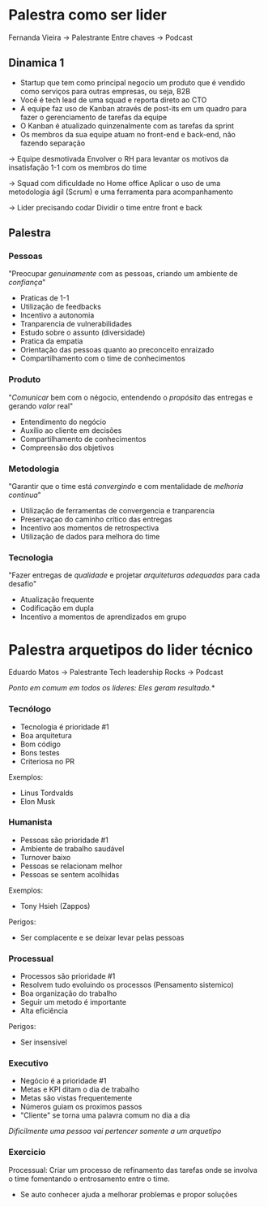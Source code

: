 # Palestra como ser lider
Fernanda Vieira -> Palestrante
Entre chaves -> Podcast

## Dinamica 1
- Startup que tem como principal negocio um produto que é vendido como serviços para outras empresas, ou seja, B2B
- Você é tech lead de uma squad e reporta direto ao CTO
- A equipe faz uso de Kanban através  de post-its em um quadro para fazer o gerenciamento de tarefas da equipe
- O Kanban é atualizado quinzenalmente com as tarefas da sprint
- Os membros da sua equipe atuam no front-end e back-end, não fazendo separação

-> Equipe desmotivada
   Envolver o RH para levantar os motivos da insatisfação
   1-1 com os membros do time

-> Squad com dificuldade no Home office
   Aplicar o uso de uma metodologia ágil (Scrum) e uma ferramenta para acompanhamento

-> Lider precisando codar
   Dividir o time entre front e back

## Palestra

### Pessoas
"Preocupar *genuinamente* com as pessoas, criando um ambiente de *confiança*"

- Praticas de 1-1
- Utilização de feedbacks
- Incentivo a autonomia
- Tranparencia de vulnerabilidades
- Estudo sobre o assunto (diversidade)
- Pratica da empatia
- Orientação das pessoas quanto ao preconceito enraizado
- Compartilhamento com o time de conhecimentos

### Produto
"*Comunicar* bem com o négocio, entendendo o *propósito* das entregas e gerando *valor* real"

- Entendimento do negócio
- Auxílio ao cliente em decisões
- Compartilhamento de conhecimentos
- Compreensão dos objetivos

### Metodologia
"Garantir que o time está *convergindo* e com mentalidade de *melhoria continua*"

- Utilização de ferramentas de convergencia e tranparencia
- Preservaçao do caminho crítico das entregas
- Incentivo aos momentos de retrospectiva
- Utilização de dados para melhora do time

### Tecnologia
"Fazer entregas de *qualidade* e projetar *arquiteturas adequadas* para cada desafio"

- Atualização frequente 
- Codificação em dupla
- Incentivo a momentos de aprendizados em grupo

# Palestra arquetipos do lider técnico
Eduardo Matos -> Palestrante
Tech leadership Rocks -> Podcast

*Ponto em comum em todos os lideres: Eles geram resultado.**

### Tecnólogo
 - Tecnologia é prioridade #1
 - Boa arquitetura
 - Bom código
 - Bons testes
 - Criteriosa no PR

 Exemplos: 
 - Linus Tordvalds
 - Elon Musk
 
### Humanista
 - Pessoas são prioridade #1
 - Ambiente de trabalho saudável
 - Turnover baixo
 - Pessoas se relacionam melhor 
 - Pessoas se sentem acolhidas 
 
 Exemplos: 
 - Tony Hsieh (Zappos)
 
 Perigos:
 - Ser complacente e se deixar levar pelas pessoas
 
### Processual
 - Processos são prioridade #1 
 - Resolvem tudo evoluindo os processos (Pensamento sistemico)
 - Boa organização do trabalho
 - Seguir um metodo é importante
 - Alta eficiência
 
 Perigos: 
 - Ser insensivel
 
### Executivo
 - Negócio é a prioridade #1
 - Metas e KPI ditam o dia de trabalho
 - Metas são vistas frequentemente
 - Números guiam os proximos passos
 - "Cliente" se torna uma palavra comum no dia a dia
 
*Dificilmente uma pessoa vai pertencer somente a um arquetipo*

### Exercicio
Processual: Criar um processo de refinamento das tarefas onde se involva o time fomentando o entrosamento entre o time.

- Se auto conhecer ajuda a melhorar problemas e propor soluções 
